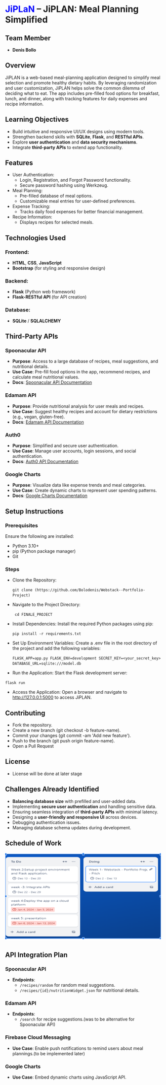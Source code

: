 # <span style="color:blue">JiPLaN</span> – JiPLAN: Meal Planning Simplified

## Team Member
- **Denis Bollo**

## Overview

JiPLAN is a web-based meal-planning application designed to simplify meal selection and promote healthy dietary habits. By leveraging randomization and user customization, JiPLAN helps solve the common dilemma of deciding what to eat. The app includes pre-filled food options for breakfast, lunch, and dinner, along with tracking features for daily expenses and recipe information.

## Learning Objectives
- Build intuitive and responsive UI/UX designs using modern tools.
- Strengthen backend skills with **SQLite**, **Flask**, and **RESTful APIs**.
- Explore **user authentication** and **data security mechanisms**.
- Integrate **third-party APIs** to extend app functionality.

## Features

- User Authentication:
  - Login, Registration, and Forgot Password functionality.
  - Secure password hashing using Werkzeug.
- Meal Planning:
  - Pre-filled database of meal options.
  - Customizable meal entries for user-defined preferences.
- Expense Tracking:
  - Tracks daily food expenses for better financial management.
- Recipe Information:
  - Displays recipes for selected meals.


## Technologies Used

### Frontend:
- **HTML**, **CSS**, **JavaScript**
- **Bootstrap** (for styling and responsive design)

### Backend:
- **Flask** (Python web framework)
- **Flask-RESTful API** (for API creation)

### Database:
- **SQLite** / **SQLALCHEMY**


## Third-Party APIs

### Spoonacular API
- **Purpose**: Access to a large database of recipes, meal suggestions, and nutritional details.
- **Use Case**: Pre-fill food options in the app, recommend recipes, and calculate meal nutritional values.
- **Docs**: [Spoonacular API Documentation](https://spoonacular.com/food-api)


### Edamam API
- **Purpose**: Provide nutritional analysis for user meals and recipes.
- **Use Case**: Suggest healthy recipes and account for dietary restrictions (e.g., vegan, gluten-free).
- **Docs**: [Edamam API Documentation](https://developer.edamam.com/)

### Auth0
- **Purpose**: Simplified and secure user authentication.
- **Use Case**: Manage user accounts, login sessions, and social authentication.
- **Docs**: [Auth0 API Documentation](https://auth0.com/docs)

### Google Charts
- **Purpose**: Visualize data like expense trends and meal categories.
- **Use Case**: Create dynamic charts to represent user spending patterns.
- **Docs**: [Google Charts Documentation](https://developers.google.com/chart)

## Setup Instructions
### Prerequisites
Ensure the following are installed:
- Python 3.10+
- pip (Python package manager)
- Git

### Steps
- Clone the Repository:


  `git clone (https://github.com/Bolodenis/Webstack--Portfolio-Project)`
- Navigate to the Project Directory:


  ` cd FINALE_PROJECT`
- Install Dependencies: Install the required Python packages using pip:


  `pip install -r requirements.txt`
- Set Up Environment Variables: Create a .env file in the root directory of the project and add the following variables:


   ` FLASK_APP=app.py
    FLASK_ENV=development
    SECRET_KEY=<your_secret_key>
    DATABASE_URL=sqlite:///model.db `


- Run the Application: Start the Flask development server:


 ` flask run `

 
- Access the Application: Open a browser and navigate to http://127.0.0.1:5000 to access JiPLAN.

## Contributing
- Fork the repository.
- Create a new branch (git checkout -b feature-name).
- Commit your changes (git commit -am 'Add new feature').
- Push to the branch (git push origin feature-name).
- Open a Pull Request

## License
- License will be done at later stage



## Challenges Already Identified
- **Balancing database size** with prefilled and user-added data.
- Implementing **secure user authentication** and handling sensitive data.
- Ensuring seamless integration of **third-party APIs** with minimal latency.
- Designing a **user-friendly and responsive UI** across devices.
- Debugging authentication issues.
- Managing database schema updates during development.


## Schedule of Work

![Project Plan](./Capture.PNG)

## API Integration Plan

### Spoonacular API
- **Endpoints**:
  - `/recipes/random` for random meal suggestions.
  - `/recipes/{id}/nutritionWidget.json` for nutritional details.



### Edamam API
- **Endpoints**:
  - `/search` for recipe suggestions.(was to be alternative for Spoonacular API)

### Firebase Cloud Messaging
- **Use Case**: Enable push notifications to remind users about meal plannings.(to be implemented later)

### Google Charts
- **Use Case**: Embed dynamic charts using JavaScript API.


